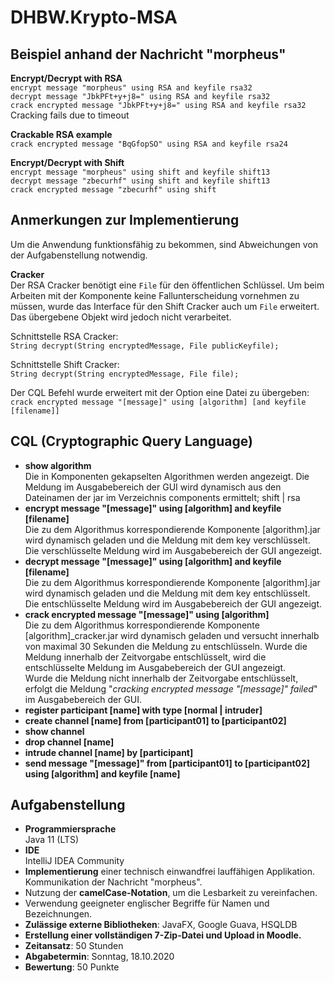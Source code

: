 # DHBW.Krypto-MSA

## Beispiel anhand der Nachricht "morpheus"
**Encrypt/Decrypt with RSA**  
`encrypt message "morpheus" using RSA and keyfile rsa32`  
`decrypt message "JbkPFt+y+j8=" using RSA and keyfile rsa32`  
`crack encrypted message "JbkPFt+y+j8=" using RSA and keyfile rsa32`  
Cracking fails due to timeout

**Crackable RSA example**  
`crack encrypted message "BqGfopSO" using RSA and keyfile rsa24`

**Encrypt/Decrypt with Shift**  
`encrypt message "morpheus" using shift and keyfile shift13`  
`decrypt message "zbecurhf" using shift and keyfile shift13`  
`crack encrypted message "zbecurhf" using shift`

## Anmerkungen zur Implementierung
Um die Anwendung funktionsfähig zu bekommen, sind Abweichungen von der Aufgabenstellung notwendig.

**Cracker**  
Der RSA Cracker benötigt eine `File` für den öffentlichen Schlüssel. Um beim Arbeiten mit der Komponente keine Fallunterscheidung vornehmen zu müssen, wurde das Interface für den Shift Cracker auch um `File` erweitert. Das übergebene Objekt wird jedoch nicht verarbeitet.

Schnittstelle RSA Cracker:  
`String decrypt(String encryptedMessage, File publicKeyfile);`

Schnittstelle Shift Cracker:  
`String decrypt(String encryptedMessage, File file);`

Der CQL Befehl wurde erweitert mit der Option eine Datei zu übergeben:
`crack encrypted message "[message]" using [algorithm] [and keyfile [filename]]`

## CQL (Cryptographic Query Language)
- **show algorithm**  
Die in Komponenten gekapselten Algorithmen werden angezeigt.
Die Meldung im Ausgabebereich der GUI wird dynamisch aus den Dateinamen der jar im Verzeichnis components ermittelt; shift | rsa
- **encrypt message "[message]" using [algorithm] and keyfile [filename]**  
Die zu dem Algorithmus korrespondierende Komponente [algorithm].jar wird dynamisch geladen und die Meldung mit dem key verschlüsselt.  
Die verschlüsselte Meldung wird im Ausgabebereich der GUI angezeigt.
- **decrypt message "[message]" using [algorithm] and keyfile [filename]**  
Die zu dem Algorithmus korrespondierende Komponente [algorithm].jar wird dynamisch geladen und die Meldung mit dem key entschlüsselt.  
Die entschlüsselte Meldung wird im Ausgabebereich der GUI angezeigt.
- **crack encrypted message "[message]" using [algorithm]**  
Die zu dem Algorithmus korrespondierende Komponente [algorithm]\_cracker.jar wird dynamisch geladen und versucht innerhalb von maximal 30 Sekunden die Meldung zu entschlüsseln. Wurde die Meldung innerhalb der Zeitvorgabe entschlüsselt, wird die entschlüsselte Meldung im Ausgabebereich der GUI angezeigt.  
Wurde die Meldung nicht innerhalb der Zeitvorgabe entschlüsselt, erfolgt die Meldung "_cracking encrypted message "[message]" failed_" im Ausgabebereich der GUI.
- **register participant [name] with type [normal | intruder]**
- **create channel [name] from [participant01] to [participant02]**
- **show channel**
- **drop channel [name]**
- **intrude channel [name] by [participant]**
- **send message "[message]" from [participant01] to [participant02] using [algorithm] and keyfile [name]**

## Aufgabenstellung
- **Programmiersprache**  
Java 11 (LTS)
- **IDE**  
IntelliJ IDEA Community
- **Implementierung** einer technisch einwandfrei lauffähigen Applikation. Kommunikation der Nachricht "morpheus".
- Nutzung der **camelCase-Notation**, um die Lesbarkeit zu vereinfachen.
- Verwendung geeigneter englischer Begriffe für Namen und Bezeichnungen.
- **Zulässige externe Bibliotheken**: JavaFX, Google Guava, HSQLDB
- **Erstellung einer vollständigen 7-Zip-Datei und Upload in Moodle.**
- **Zeitansatz**: 50 Stunden
- **Abgabetermin**: Sonntag, 18.10.2020
- **Bewertung**: 50 Punkte
